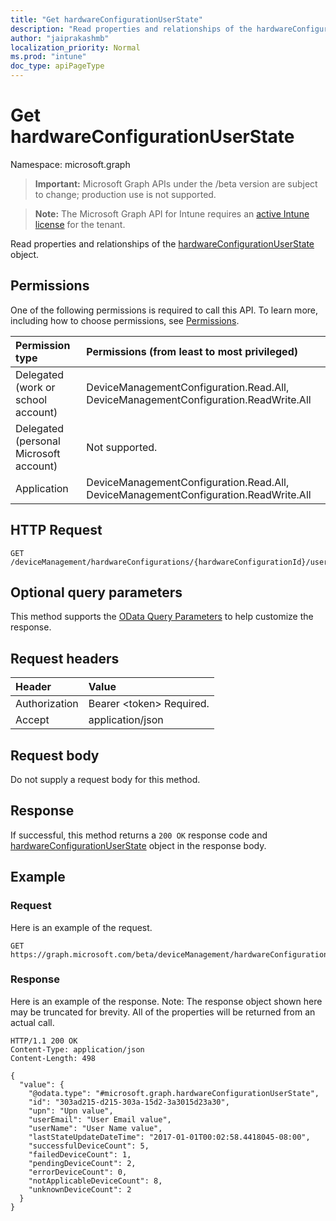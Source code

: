 ```yaml
---
title: "Get hardwareConfigurationUserState"
description: "Read properties and relationships of the hardwareConfigurationUserState object."
author: "jaiprakashmb"
localization_priority: Normal
ms.prod: "intune"
doc_type: apiPageType
---
```


# Get hardwareConfigurationUserState

Namespace: microsoft.graph

> **Important:** Microsoft Graph APIs under the /beta version are subject to change; production use is not supported.

> **Note:** The Microsoft Graph API for Intune requires an [active Intune license](https://go.microsoft.com/fwlink/?linkid=839381) for the tenant.

Read properties and relationships of the [hardwareConfigurationUserState](../resources/intune-deviceconfig-hardwareconfigurationuserstate.md) object.

## Permissions
One of the following permissions is required to call this API. To learn more, including how to choose permissions, see [Permissions](/graph/permissions-reference).

<!-- { "blockType": "ignored"  } // Note: Removing this line will cause the permissions autogeneration tool to overwrite the table. -->
|Permission type|Permissions (from least to most privileged)|
|:---|:---|
|Delegated (work or school account)|DeviceManagementConfiguration.Read.All, DeviceManagementConfiguration.ReadWrite.All|
|Delegated (personal Microsoft account)|Not supported.|
|Application|DeviceManagementConfiguration.Read.All, DeviceManagementConfiguration.ReadWrite.All|

## HTTP Request
<!-- {
  "blockType": "ignored"
}
-->
``` http
GET /deviceManagement/hardwareConfigurations/{hardwareConfigurationId}/userRunStates/{hardwareConfigurationUserStateId}
```

## Optional query parameters
This method supports the [OData Query Parameters](/graph/query-parameters) to help customize the response.

## Request headers
|Header|Value|
|:---|:---|
|Authorization|Bearer &lt;token&gt; Required.|
|Accept|application/json|

## Request body
Do not supply a request body for this method.

## Response
If successful, this method returns a `200 OK` response code and [hardwareConfigurationUserState](../resources/intune-deviceconfig-hardwareconfigurationuserstate.md) object in the response body.

## Example

### Request
Here is an example of the request.
``` http
GET https://graph.microsoft.com/beta/deviceManagement/hardwareConfigurations/{hardwareConfigurationId}/userRunStates/{hardwareConfigurationUserStateId}
```

### Response
Here is an example of the response. Note: The response object shown here may be truncated for brevity. All of the properties will be returned from an actual call.
``` http
HTTP/1.1 200 OK
Content-Type: application/json
Content-Length: 498

{
  "value": {
    "@odata.type": "#microsoft.graph.hardwareConfigurationUserState",
    "id": "303ad215-d215-303a-15d2-3a3015d23a30",
    "upn": "Upn value",
    "userEmail": "User Email value",
    "userName": "User Name value",
    "lastStateUpdateDateTime": "2017-01-01T00:02:58.4418045-08:00",
    "successfulDeviceCount": 5,
    "failedDeviceCount": 1,
    "pendingDeviceCount": 2,
    "errorDeviceCount": 0,
    "notApplicableDeviceCount": 8,
    "unknownDeviceCount": 2
  }
}
```

